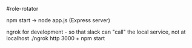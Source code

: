 #role-rotator

npm start -> node app.js (Express server)

ngrok for development - so that slack can "call" the local service, not at localhost
./ngrok http 3000 + npm start
